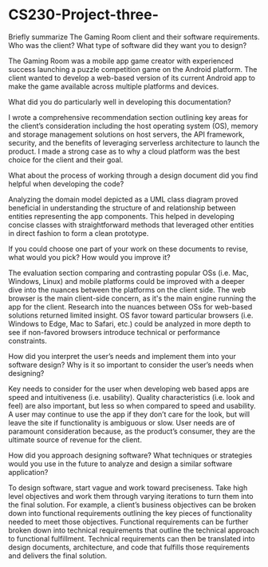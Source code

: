 # CS230-Project-three-
Briefly summarize The Gaming Room client and their software requirements. Who was the client? What type of software did they want you to design?

The Gaming Room was a mobile app game creator with experienced success launching a puzzle competition game on the Android platform. The client wanted to develop a web-based version of its current Android app to make the game available across multiple platforms and devices.

What did you do particularly well in developing this documentation?

I wrote a comprehensive recommendation section outlining key areas for the client’s consideration including the host operating system (OS), memory and storage management solutions on host servers, the API framework, security, and the benefits of leveraging serverless architecture to launch the product. I made a strong case as to why a cloud platform was the best choice for the client and their goal.

What about the process of working through a design document did you find helpful when developing the code?

Analyzing the domain model depicted as a UML class diagram proved beneficial in understanding the structure of and relationship between entities representing the app components. This helped in developing concise classes with straightforward methods that leveraged other entities in direct fashion to form a clean prototype.

If you could choose one part of your work on these documents to revise, what would you pick? How would you improve it?

The evaluation section comparing and contrasting popular OSs (i.e. Mac, Windows, Linux) and mobile platforms could be improved with a deeper dive into the nuances between the platforms on the client side. The web browser is the main client-side concern, as it's the main engine running the app for the client. Research into the nuances between OSs for web-based solutions returned limited insight. OS favor toward particular browsers (i.e. Windows to Edge, Mac to Safari, etc.) could be analyzed in more depth to see if non-favored browsers introduce technical or performance constraints.

How did you interpret the user’s needs and implement them into your software design? Why is it so important to consider the user’s needs when designing?

Key needs to consider for the user when developing web based apps are speed and intuitiveness (i.e. usability). Quality characteristics (i.e. look and feel) are also important, but less so when compared to speed and usability. A user may continue to use the app if they don’t care for the look, but will leave the site if functionality is ambiguous or slow. User needs are of paramount consideration because, as the product’s consumer, they are the ultimate source of revenue for the client.

How did you approach designing software? What techniques or strategies would you use in the future to analyze and design a similar software application?

To design software, start vague and work toward preciseness. Take high level objectives and work them through varying iterations to turn them into the final solution. For example, a client’s business objectives can be broken down into functional requirements outlining the key pieces of functionality needed to meet those objectives. Functional requirements can be further broken down into technical requirements that outline the technical approach to functional fulfillment. Technical requirements can then be translated into design documents, architecture, and code that fulfills those requirements and delivers the final solution.
